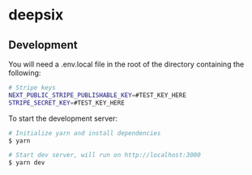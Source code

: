 # deepsix

## Development

You will need a .env.local file in the root of the directory containing the following:
```sh
# Stripe keys
NEXT_PUBLIC_STRIPE_PUBLISHABLE_KEY=#TEST_KEY_HERE
STRIPE_SECRET_KEY=#TEST_KEY_HERE
```

To start the development server:
```sh
# Initialize yarn and install dependencies
$ yarn

# Start dev server, will run on http://localhost:3000
$ yarn dev
```